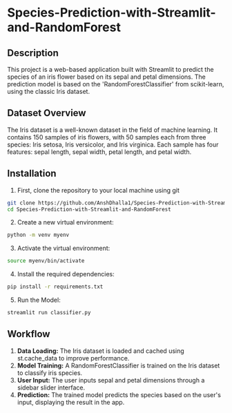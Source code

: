 # Species-Prediction-with-Streamlit-and-RandomForest

## Description
This project is a web-based application built with Streamlit to predict the species of an iris flower based on its sepal and petal dimensions. The prediction model is based on the 'RandomForestClassifier' from scikit-learn, using the classic Iris dataset.

## Dataset Overview
The Iris dataset is a well-known dataset in the field of machine learning. It contains 150 samples of iris flowers, with 50 samples each from three species: Iris setosa, Iris versicolor, and Iris virginica. Each sample has four features: sepal length, sepal width, petal length, and petal width.

## Installation
1. First, clone the repository to your local machine using git
```bash
git clone https://github.com/AnshDhalla1/Species-Prediction-with-Streamlit-and-RandomForest
cd Species-Prediction-with-Streamlit-and-RandomForest
```
2. Create a new virtual environment:
```bash
python -m venv myenv  
```

3. Activate the virtual environment:
```bash
source myenv/bin/activate 
```

4. Install the required dependencies:
```bash
pip install -r requirements.txt
```

5. Run the Model:
```bash
streamlit run classifier.py
```

## Workflow

1. **Data Loading:** The Iris dataset is loaded and cached using st.cache_data to improve performance. 
2. **Model Training:** A RandomForestClassifier is trained on the Iris dataset to classify iris species.
3. **User Input:** The user inputs sepal and petal dimensions through a sidebar slider interface.
4. **Prediction:** The trained model predicts the species based on the user's input, displaying the result in the app.
